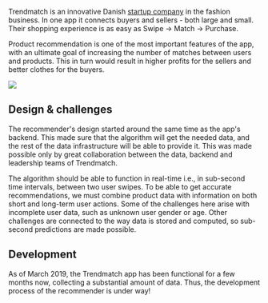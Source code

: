 Trendmatch is an innovative Danish <a target="_blank" href="https://trendmatch.dk/">startup company</a> in the fashion business. In one app it connects buyers and sellers - both large and small. Their shopping experience is as easy as Swipe -> Match -> Purchase.

Product recommendation is one of the most important features of the app, with an ultimate goal of increasing the number of matches between users and products. This in turn would result in higher profits for the sellers and better clothes for the buyers.

<img class="intext-img" src="../static/trendmatch_app.png">

## Design & challenges

The recommender's design started around the same time as the app's backend. This made sure that the algorithm will get the needed data, and the rest of the data infrastructure will be able to provide it. This was made possible only by great collaboration between the data, backend and leadership teams of Trendmatch.

The algorithm should be able to function in real-time i.e., in sub-second time intervals, between two user swipes. To be able to get accurate recommendations, we must combine product data with information on both short and long-term user actions. Some of the challenges here arise with incomplete user data, such as unknown user gender or age. Other challenges are connected to the way data is stored and computed, so sub-second predictions are made possible. 

## Development

As of March 2019, the Trendmatch app has been functional for a few months now, collecting a substantial amount of data. Thus, the development process of the recommender is under way! 